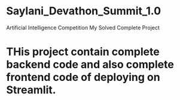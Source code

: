 # Saylani_Devathon_Summit_1.0
Artificial Intelligence Competition My Solved Complete Project
# THis project contain complete backend code and also complete frontend code of deploying on Streamlit.
